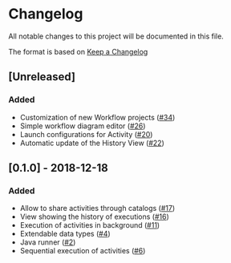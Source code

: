 # Changelog
All notable changes to this project will be documented in this file.

The format is based on [Keep a Changelog](https://keepachangelog.com/en/1.0.0/)

## [Unreleased]
### Added
- Customization of new Workflow projects ([#34](https://github.com/KazeJiyu/ekumi/pull/34))
- Simple workflow diagram editor ([#26](https://github.com/KazeJiyu/ekumi/pull/26))
- Launch configurations for Activity ([#20](https://github.com/KazeJiyu/ekumi/pull/20))
- Automatic update of the History View ([#22](https://github.com/KazeJiyu/ekumi/pull/22))

## [0.1.0] - 2018-12-18
### Added
- Allow to share activities through catalogs ([#17](https://github.com/KazeJiyu/ekumi/pull/17))
- View showing the history of executions ([#16](https://github.com/KazeJiyu/ekumi/pull/16))
- Execution of activities in background ([#11](https://github.com/KazeJiyu/ekumi/pull/11))
- Extendable data types ([#4](https://github.com/KazeJiyu/ekumi/pull/4))
- Java runner ([#2](https://github.com/KazeJiyu/ekumi/pull/2))
- Sequential execution of activities ([#6](https://github.com/KazeJiyu/ekumi/pull/6))